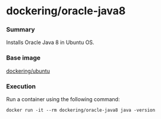 # dockering/oracle-java8

### Summary

Installs Oracle Java 8 in Ubuntu OS.


### Base image

[dockering/ubuntu](https://github.com/andyvl/dockering/)


### Execution

Run a container using the following command:

  `docker run -it --rm dockering/oracle-java8 java -version`
